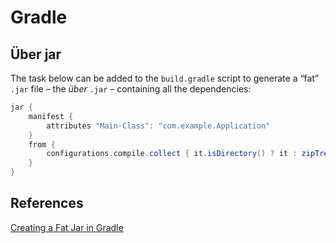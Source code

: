 # Gradle

## Über jar

The task below can be added to the `build.gradle` script to generate a “fat” `.jar` file &ndash; the *über* `.jar` &ndash; containing all the dependencies:

```gradle
jar {
    manifest {
        attributes "Main-Class": "com.example.Application"
    }
    from {
        configurations.compile.collect { it.isDirectory() ? it : zipTree(it) }
    }
}
```

## References
[Creating a Fat Jar in Gradle](https://www.baeldung.com/gradle-fat-jar)
